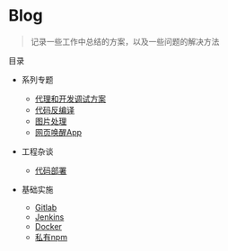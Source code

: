 # Blog

> 记录一些工作中总结的方案，以及一些问题的解决方法

目录

- 系列专题
  - [代理和开发调试方案]()
  - [代码反编译]()
  - [图片处理]()
  - [网页唤醒App]()

- 工程杂谈
  - [代码部署]()

- 基础实施
  - [Gitlab]()
  - [Jenkins]()
  - [Docker]()
  - [私有npm]()